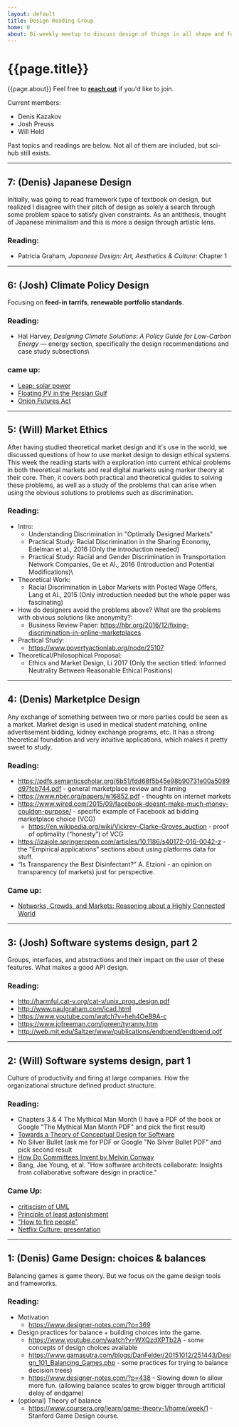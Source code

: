 ```yaml
---
layout: default
title: Design Reading Group
home: 0
about: Bi-weekly meetup to discuss design of things in all shape and form. 
---
```


# {{page.title}}
{{page.about}} Feel free to <a href="mailto:94kazakov@gmail.com?Subject=Hello%20from%20your%20page" target="_top"><b>reach out</b></a> if you'd like to join. 

Current members:
- Denis Kazakov
- Josh Preuss
- Will Held

Past topics and readings are below. Not all of them are included, but sci-hub still exists. 


---
## 7: (Denis) Japanese Design
Initially, was going to read framework type of textbook on design, but realized I disagree with their pitch of design as solely a search through some problem space to satisfy given constraints. As an antithesis, thought of Japanese minimalism and this is more a design through artistic lens. 
### Reading:
- Patricia Graham, _Japanese Design: Art, Aesthetics & Culture_: Chapter 1


---
## 6: (Josh) Climate Policy Design 
Focusing on **feed-in tarrifs**, **renewable portfolio standards**.
### Reading:
- Hal Harvey, _Designing Climate Solutions: A Policy Guide for Low-Carbon Energy_ — energy section, specifically the design recommendations and case study subsections\

### came up:
- [Leap: solar power](https://leap.energy/?fbclid=IwAR2k87jaYxTxlyKmnlX2tDlcubTIsE7SECGPh4_DlBK_K5IUxZ0HLzrrvm8)
- [Floating PV in the Persian Gulf](https://www.pv-magazine.com/2020/02/17/floating-pv-in-the-persian-gulf/?fbclid=IwAR3F-tOUVb4vSDl49PIxdkNXTy882-CphklgcJ29x3CpREGObTSIf8dasrM)
- [Onion Futures Act](https://en.wikipedia.org/wiki/Onion_Futures_Act?fbclid=IwAR3CUV2_IiF6tiC2biQvdglQM5wh1Ppakf22d4wjX-TB-0rBc5W6zw9l90I)


---
## 5: (Will) Market Ethics
After having studied theoretical market design and it's use in the world, we discussed questions of how to use market design to design ethical systems. This week the reading starts with a exploration into current ethical problems in both theoretical markets and real digital markets using marker theory at their core. Then, it covers both practical and theoretical guides to solving these problems, as well as a study of the problems that can arise when using the obvious solutions to problems such as discrimination.
### Reading:
- Intro:
	- Understanding Discrimination in "Optimally Designed Markets"
	- Practical Study: Racial Discrimination in the Sharing Economy, Edelman et al., 2016 (Only the introduction needed)
	- Practical Study: Racial and Gender Discrimination in Transportation Network Companies, Ge et Al., 2016 (Introduction and Potential Modifications)\
- Theoretical Work:
	- Racial Discrimination in Labor Markets with Posted Wage Offers, Lang et Al., 2015 (Only introduction needed but the whole paper was fascinating)
- How do designers avoid the problems above? What are the problems with obvious solutions like anonymity?:
	- Business Review Paper: https://hbr.org/2016/12/fixing-discrimination-in-online-marketplaces
- Practical Study:
	- https://www.povertyactionlab.org/node/25107
- Theoretical/Philosophical Proposal:
	- Ethics and Market Design, Li 2017 (Only the section titled: Informed Neutrality Between Reasonable Ethical Positions)


---
## 4: (Denis) Marketplce Design
Any exchange of something between two or more parties could be seen as a market. Market design is used in medical student matching, online advertisement bidding, kidney exchange programs, etc. It has a strong theoretical foundation and very intuitive applications, which makes it pretty sweet to study. 
### Reading:
- https://pdfs.semanticscholar.org/6b51/fdd68f5b45e98b90731e00a5089d97fcb744.pdf - general marketplace review and framing
- https://www.nber.org/papers/w16852.pdf - thoughts on internet markets
- https://www.wired.com/2015/09/facebook-doesnt-make-much-money-couldon-purpose/ - specific example of Facebook ad bidding marketplace choice (VCG)
	- https://en.wikipedia.org/wiki/Vickrey–Clarke–Groves_auction - proof of optimality (“honesty”) of VCG
- https://izajole.springeropen.com/articles/10.1186/s40172-016-0042-z - the "Empirical applications” sections about using platforms data for stuff. 
- “Is Transparency the Best Disinfectant?” A. Etzioni - an opinion on transparency (of markets) just for perspective.

### Came up:
- [Networks, Crowds, and Markets: Reasoning about a Highly Connected World](https://www.cs.cornell.edu/home/kleinber/networks-book/networks-book.pdf?fbclid=IwAR0PJpwResV5XTti0lbd3d7mqEHycXP1RvQM1sX5wsVjRrytyq-eHGyJ-Ho)


---
## 3: (Josh) Software systems design, part 2
Groups, interfaces, and abstractions and their impact on the user of these features. What makes a good API design. 
### Reading:
- http://harmful.cat-v.org/cat-v/unix_prog_design.pdf
- http://www.paulgraham.com/icad.html
- https://www.youtube.com/watch?v=heh4OeB9A-c
- https://www.jofreeman.com/joreen/tyranny.htm
- http://web.mit.edu/Saltzer/www/publications/endtoend/endtoend.pdf


---
## 2: (Will) Software systems design, part 1
Culture of productivity and firing at large companies. How the organizational structure defined product structure. 
### Reading:
- Chapters 3 & 4 The Mythical Man Month (I have a PDF of the book or Google "The Mythical Man Month PDF" and pick the first result)
- [Towards a Theory of Conceptual Design for Software](https://groups.csail.mit.edu/sdg/pubs/2015/concept-essay.pdf)
- No Silver Bullet (ask me for PDF or Google "No Silver Bullet PDF" and pick second result
- [How Do Committees Invent by Melvin Conway](http://www.melconway.com/Home/Committees_Paper.html)
- Bang, Jae Young, et al. "How software architects collaborate: Insights from collaborative software design in practice." 

### Came Up:
- [critiscism of UML](https://www.quora.com/What-are-criticisms-of-UML?fbclid=IwAR3PhUnWh29E7siR1-EpngYxhzLEYHqbq7f8YKzKDWlcpMLO2hDApCpk9V4)
- [Principle of least astonishment](https://en.wikipedia.org/wiki/Principle_of_least_astonishment?fbclid=IwAR2n6hNCy_WKVSy0nj-H5n6su9UkxVriVnvHm20s2VCs8mcPjlEUMp1gJSE)
- ["How to fire people"](https://gimletmedia.com/shows/without-fail/94hrnv?fbclid=IwAR2YyMjhlFdl232PvRPa0RYQk5XvysNl-_RcWub92HGFvf0Rnct9lMRm6ag)
- [Netflix Culture: presentation](https://www.slideshare.net/reed2001/culture-1798664?fbclid=IwAR3PhUnWh29E7siR1-EpngYxhzLEYHqbq7f8YKzKDWlcpMLO2hDApCpk9V4)


---
## 1: (Denis) Game Design: choices & balances 
Balancing games is game theory. But we focus on the game design tools and frameworks. 
### Reading:
- Motivation 
	- https://www.designer-notes.com/?p=369
- Design practices for balance + building choices into the game. 
	- https://www.youtube.com/watch?v=WXQzdXPTb2A - some concepts of design choices available
	- https://www.gamasutra.com/blogs/DanFelder/20151012/251443/Design_101_Balancing_Games.php - some practices for trying to balance decision trees)
	- https://www.designer-notes.com/?p=438 - Slowing down to allow more fun. (allowing balance scales to grow bigger through artificial delay of endgame) 
- (optional) Theory of balance
	- https://www.coursera.org/learn/game-theory-1/home/week/1 - Stanford Game Design course. 





